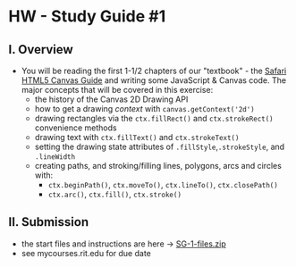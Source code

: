 # HW - Study Guide #1

## I. Overview
- You will be reading the first 1-1/2 chapters of our "textbook" - the [Safari HTML5 Canvas Guide](https://developer.apple.com/library/safari/documentation/AudioVideo/Conceptual/HTML-canvas-guide/Introduction/Introduction.html) and writing some JavaScript & Canvas code. The major concepts that will be covered in this exercise:
  - the history of the Canvas 2D Drawing API
  - how to get a drawing *context* with `canvas.getContext('2d')`
  - drawing rectangles via the `ctx.fillRect()` and `ctx.strokeRect()` convenience methods
  - drawing text with `ctx.fillText()` and `ctx.strokeText()`
  - setting the drawing state attributes of `.fillStyle`,`.strokeStyle`, and `.lineWidth`
  - creating paths, and stroking/filling lines, polygons, arcs and circles with:
    - `ctx.beginPath()`, `ctx.moveTo()`, `ctx.lineTo()`, `ctx.closePath()`
    - `ctx.arc()`, `ctx.fill()`, `ctx.stroke()`
  
## II. Submission
- the start files and instructions are here -> [SG-1-files.zip](_files/SG-1-files.zip)
- see mycourses.rit.edu for due date
